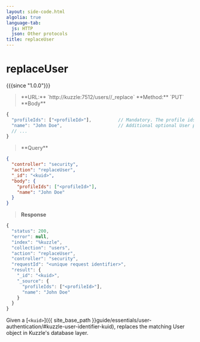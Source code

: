 ```yaml
---
layout: side-code.html
algolia: true
language-tab:
  js: HTTP
  json: Other protocols
title: replaceUser
---
```


# replaceUser

{{{since "1.0.0"}}}

<blockquote class="js">
<p>
**URL:** `http://kuzzle:7512/users/<kuid>/_replace`  
**Method:** `PUT`  
**Body**
</p>
</blockquote>

```js
{
  "profileIds": ["<profileId>"],          // Mandatory. The profile ids for the user
  "name": "John Doe",                     // Additional optional User properties
  // ...
}
```

<blockquote class="json">
<p>
**Query**
</p>
</blockquote>

```json
{
  "controller": "security",
  "action": "replaceUser",
  "_id": "<kuid>",
  "body": {
    "profileIds": ["<profileId>"],
    "name": "John Doe"
  }
}
```

>**Response**

```javascript
{
  "status": 200,
  "error": null,
  "index": "%kuzzle",
  "collection": "users",
  "action": "replaceUser",
  "controller": "security",
  "requestId": "<unique request identifier>",
  "result": {
    "_id": "<kuid>",
    "_source": {
      "profileIds": ["<profileId>"],
      "name": "John Doe"
    }
  }
}
```

Given a [`<kuid>`]({{ site_base_path }}guide/essentials/user-authentication/#kuzzle-user-identifier-kuid), replaces the matching User object in Kuzzle's database layer.
